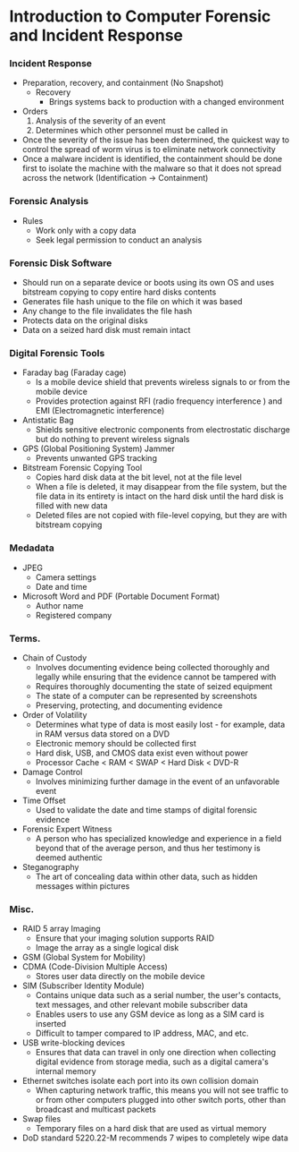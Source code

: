 # Introduction to Computer Forensic and Incident Response
### Incident Response
* Preparation, recovery, and containment (No Snapshot)
  * Recovery
    * Brings systems back to production with a changed environment
* Orders
  1. Analysis of the severity of an event
  2. Determines which other personnel must be called in
* Once the severity of the issue has been determined, the quickest way to control the spread of worm virus is to eliminate network connectivity
* Once a malware incident is identified, the containment should be done first to isolate the machine with the malware so that it does not spread across the network (Identification -> Containment)

### Forensic Analysis
* Rules
  * Work only with a copy data
  * Seek legal permission to conduct an analysis

### Forensic Disk Software
  * Should run on a separate device or boots using its own OS and uses bitstream copying to copy entire hard disks contents
  * Generates file hash unique to the file on which it was based
  * Any change to the file invalidates the file hash
  * Protects data on the original disks
  * Data on a seized hard disk must remain intact
  
### Digital Forensic Tools
* Faraday bag (Faraday cage)
  * Is a mobile device shield that prevents wireless signals to or from the mobile device
  * Provides protection against RFI (radio frequency interference ) and EMI (Electromagnetic interference)
* Antistatic Bag
  * Shields sensitive electronic components from electrostatic discharge but do nothing to prevent wireless signals
* GPS (Global Positioning System) Jammer
  * Prevents unwanted GPS tracking
* Bitstream Forensic Copying Tool
  * Copies hard disk data at the bit level, not at the file level
  * When a file is deleted, it may disappear from the file system, but the file data in its entirety is intact on the hard disk until the hard disk is filled with new data
  * Deleted files are not copied with file-level copying, but they are with bitstream copying
  
### Medadata
* JPEG
  * Camera settings
  * Date and time
* Microsoft Word and PDF (Portable Document Format)
  * Author name
  * Registered company

### Terms.
* Chain of Custody
  * Involves documenting evidence being collected thoroughly and legally while ensuring that the evidence cannot be tampered with
  * Requires thoroughly documenting the state of seized equipment
  * The state of a computer can be represented by screenshots
  * Preserving, protecting, and documenting evidence
* Order of Volatility
  * Determines what type of data is most easily lost - for example, data in RAM versus data stored on a DVD
  * Electronic memory should be collected first
  * Hard disk, USB, and CMOS data exist even without power
  * Processor Cache < RAM < SWAP < Hard Disk < DVD-R
* Damage Control
  * Involves minimizing further damage in the event of an unfavorable event
* Time Offset
  * Used to validate the date and time stamps of digital forensic evidence
* Forensic Expert Witness
  * A person who has specialized knowledge and experience in a field beyond that of the average person, and thus her testimony is deemed authentic
* Steganography
  * The art of concealing data within other data, such as hidden messages within pictures

### Misc.
* RAID 5 array Imaging
  * Ensure that your imaging solution supports RAID
  * Image the array as a single logical disk
* GSM (Global System for Mobility)
* CDMA (Code-Division Multiple Access)
  * Stores user data directly on the mobile device
* SIM (Subscriber Identity Module)
  * Contains unique data such as a serial number, the user's contacts, text messages, and other relevant mobile subscriber data
  * Enables users to use any GSM device as long as a SIM card is inserted
  * Difficult to tamper compared to IP address, MAC, and etc.
* USB write-blocking devices
  * Ensures that data can travel in only one direction when collecting digital evidence from storage media, such as a digital camera's internal memory
* Ethernet switches isolate each port into its own collision domain
  * When capturing network traffic, this means you will not see traffic to or from other computers plugged into other switch ports, other than broadcast and multicast packets
* Swap files
  * Temporary files on a hard disk that are used as virtual memory
* DoD standard 5220.22-M recommends 7 wipes to completely wipe data
